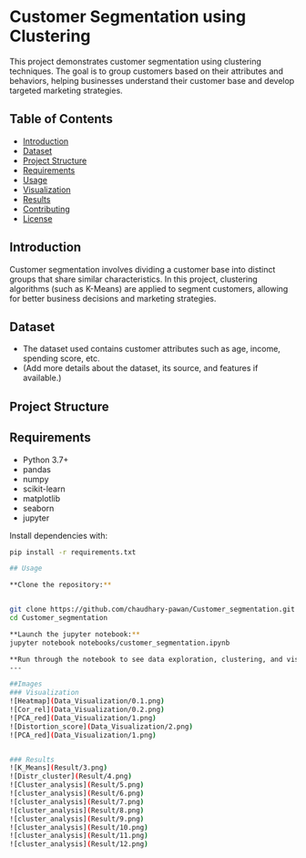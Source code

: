 # Customer Segmentation using Clustering

This project demonstrates customer segmentation using clustering techniques. The goal is to group customers based on their attributes and behaviors, helping businesses understand their customer base and develop targeted marketing strategies.

## Table of Contents

- [Introduction](#introduction)
- [Dataset](#dataset)
- [Project Structure](#project-structure)
- [Requirements](#requirements)
- [Usage](#usage)
- [Visualization](#Visualization)
- [Results](#results)
- [Contributing](#contributing)
- [License](#license)

## Introduction

Customer segmentation involves dividing a customer base into distinct groups that share similar characteristics. In this project, clustering algorithms (such as K-Means) are applied to segment customers, allowing for better business decisions and marketing strategies.

## Dataset

- The dataset used contains customer attributes such as age, income, spending score, etc.
- (Add more details about the dataset, its source, and features if available.)

## Project Structure



## Requirements

- Python 3.7+
- pandas
- numpy
- scikit-learn
- matplotlib
- seaborn
- jupyter

Install dependencies with:

```bash
pip install -r requirements.txt

## Usage

**Clone the repository:**


git clone https://github.com/chaudhary-pawan/Customer_segmentation.git
cd Customer_segmentation

**Launch the jupyter notebook:**
jupyter notebook notebooks/customer_segmentation.ipynb

**Run through the notebook to see data exploration, clustering, and visualization steps.**
---

##Images
### Visualization
![Heatmap](Data_Visualization/0.1.png)
![Cor_rel](Data_Visualization/0.2.png)
![PCA_red](Data_Visualization/1.png)
![Distortion_score](Data_Visualization/2.png)
![PCA_red](Data_Visualization/1.png)


### Results
![K_Means](Result/3.png)
![Distr_cluster](Result/4.png)
![Cluster_analysis](Result/5.png)
![cluster_analysis](Result/6.png)
![cluster_analysis](Result/7.png)
![cluster_analysis](Result/8.png)
![cluster_analysis](Result/9.png)
![cluster_analysis](Result/10.png)
![cluster_analysis](Result/11.png)
![cluster_analysis](Result/12.png)



